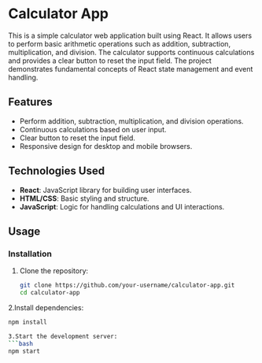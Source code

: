 # Calculator App

This is a simple calculator web application built using React. It allows users to perform basic arithmetic operations such as addition, subtraction, multiplication, and division. The calculator supports continuous calculations and provides a clear button to reset the input field. The project demonstrates fundamental concepts of React state management and event handling.

## Features

- Perform addition, subtraction, multiplication, and division operations.
- Continuous calculations based on user input.
- Clear button to reset the input field.
- Responsive design for desktop and mobile browsers.

## Technologies Used

- **React**: JavaScript library for building user interfaces.
- **HTML/CSS**: Basic styling and structure.
- **JavaScript**: Logic for handling calculations and UI interactions.

## Usage

### Installation

1. Clone the repository:

   ```bash
   git clone https://github.com/your-username/calculator-app.git
   cd calculator-app
2.Install dependencies:
```bash
npm install

3.Start the development server:
```bash
npm start
